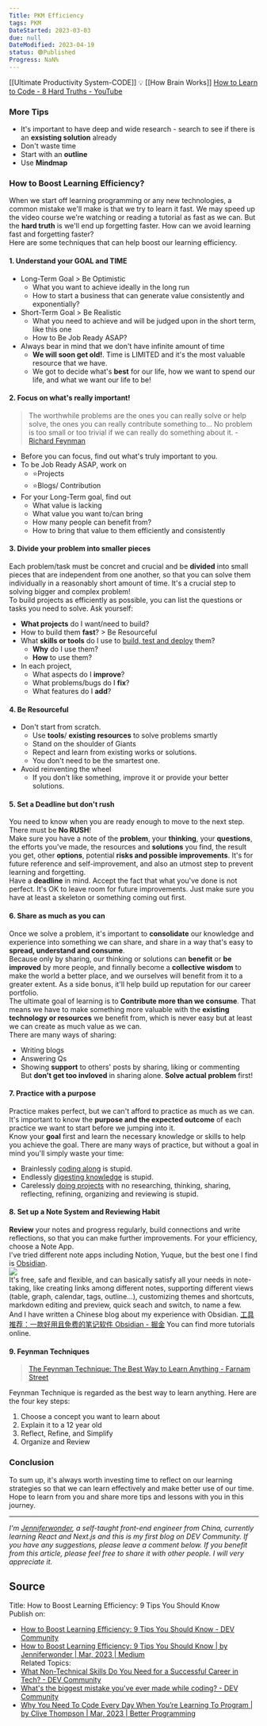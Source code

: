 ```yaml
---
Title: PKM Efficiency
tags: PKM
DateStarted: 2023-03-03
due: null
DateModified: 2023-04-19
status: 🟢Published
Progress: NaN%
---
```


[[Ultimate Productivity System-CODE]] 💡
[[How Brain Works]]
[How to Learn to Code - 8 Hard Truths - YouTube](https://www.youtube.com/watch?v=NtfbWkxJTHw)

### More Tips

- It's important to have deep and wide research - search to see if there is an **exsisting solution** already
- Don't waste time
- Start with an **outline**
- Use **Mindmap**

### How to Boost Learning Efficiency?

When we start off learning programming or any new technologies, a common mistake we'll make is that we try to learn it fast. We may speed up the video course we're watching or reading a tutorial as fast as we can. But the **hard truth** is we'll end up forgetting faster. How can we avoid learning fast and forgetting faster?  
Here are some techniques that can help boost our learning efficiency.

#### 1. Understand your GOAL and TIME

- Long-Term Goal > Be Optimistic
  - What you want to achieve ideally in the long run
  - How to start a business that can generate value consistently and exponentially?
- Short-Term Goal > Be Realistic
  - What you need to achieve and will be judged upon in the short term, like this one
  - How to Be Job Ready ASAP?
- Always bear in mind that we don't have infinite amount of time
  - **We will soon get old!**. Time is LIMITED and it's the most valuable resource that we have.
  - We got to decide what's **best** for our life, how we want to spend our life, and what we want our life to be!

#### 2. Focus on what's really important!

> The worthwhile problems are the ones you can really solve or help solve, the ones you can really contribute something to… No problem is too small or too trivial if we can really do something about it. - [Richard Feynman](https://fs.blog/intellectual-giants/richard-feynman/)

- Before you can focus, find out what's truly important to you.
- To be Job Ready ASAP, work on
  - ⭐Projects
  - ⭐Blogs/ Contribution
- For your Long-Term goal, find out
  - What value is lacking
  - What value you want to/can bring
  - How many people can benefit from?
  - How to bring that value to them efficiently and consistently

#### 3. Divide your problem into smaller pieces

Each problem/task must be concret and crucial and be **divided** into small pieces that are independent from one another, so that you can solve them individually in a reasonably short amount of time. It's a crucial step to solving bigger and complex problem!  
To build projects as efficiently as possible, you can list the questions or tasks you need to solve. Ask yourself:

- **What projects** do I want/need to build?
- How to build them **fast**? > Be Resourceful
- What **skills or tools** do I use to <u>build, test and deploy</u> them?
  - **Why** do I use them?
  - **How** to use them?
- In each project,
  - What aspects do I **improve**?
  - What problems/bugs do I **fix**?
  - What features do I **add**?

#### 4. Be Resourceful

- Don't start from scratch.
  - Use **tools**/ **existing resources** to solve problems smartly
  - Stand on the shoulder of Giants
  - Repect and learn from existing works or solutions.
  - You don't need to be the smartest one.
- Avoid reinventing the wheel
  - If you don't like something, improve it or provide your better solutions.

#### 5. Set a Deadline but don't rush

You need to know when you are ready enough to move to the next step. There must be **No RUSH**!  
Make sure you have a note of the **problem**, your **thinking**, your **questions**, the efforts you've made, the resources and **solutions** you find, the result you get, other **options**, potential **risks and possible improvements**. It's for future reference and self-improvement, and also an utmost step to prevent learning and forgetting.  
Have a **deadline** in mind. Accept the fact that what you've done is not perfect. It's OK to leave room for future improvements. Just make sure you have at least a skeleton or something coming out first.

#### 6. Share as much as you can

Once we solve a problem, it's important to **consolidate** our knowledge and experience into something we can share, and share in a way that's easy to **spread, understand and consume**.  
Because only by sharing, our thinking or solutions can **benefit** or **be improved** by more people, and finnally become a **collective wisdom** to make the world a better place, and we ourselves will benefit from it to a greater extent. As a side bonus, it'll help build up reputation for our career portfolio.  
The ultimate goal of learning is to **Contribute more than we consume**. That means we have to make something more valuable with the **existing technology or resources** we benefit from, which is never easy but at least we can create as much value as we can.  
There are many ways of sharing:

- Writing blogs
- Answering Qs
- Showing **support** to others' posts by sharing, liking or commenting  
  But **don't get too invloved** in sharing alone. **Solve actual problem** first!

#### 7. Practice with a purpose

Practice makes perfect, but we can't afford to practice as much as we can. It's important to know the **purpose and the expected outcome** of each practice we want to start before we jumping into it.  
Know your **goal** first and learn the necessary knowledge or skills to help you achieve the goal. There are many ways of practice, but without a goal in mind you'll simply waste your time:

- Brainlessly <u>coding along</u> is stupid.
- Endlessly <u>digesting knowledge</u> is stupid.
- Carelessly <u>doing projects</u> with no researching, thinking, sharing, reflecting, refining, organizing and reviewing is stupid.

#### 8. Set up a Note System and Reviewing Habit

**Review** your notes and progress regularly, build connections and write reflections, so that you can make further improvements. For your efficiency, choose a Note App.  
I've tried different note apps including Notion, Yuque, but the best one I find is [Obsidian](https://obsidian.md/).  
![](https://cdn.nlark.com/yuque/0/2022/png/29677165/1669290486575-4a3d3b02-8311-4a0f-a0be-273db6779bd2.png)  
It's free, safe and flexible, and can basically satisfy all your needs in note-taking, like creating links among different notes, supporting different views (table, graph, calendar, tags, outline...), customizing themes and shortcuts, markdown editing and preview, quick seach and switch, to name a few.  
And I have written a Chinese blog about my experience with Obsidian. [工具推荐：一款好用且免费的笔记软件 Obsidian - 掘金](https://juejin.cn/post/7169838406933938212) You can find more tutorials online.

#### 9. Feynman Techniques

> [The Feynman Technique: The Best Way to Learn Anything - Farnam Street](https://fs.blog/feynman-technique/)

Feynman Technique is regarded as the best way to learn anything. Here are the four key steps:

1. Choose a concept you want to learn about
2. Explain it to a 12 year old
3. Reflect, Refine, and Simplify
4. Organize and Review

### Conclusion

To sum up, it's always worth investing time to reflect on our learning strategies so that we can learn effectively and make better use of our time.  
Hope to learn from you and share more tips and lessons with you in this journey.

---

_I'm [Jenniferwonder](https://github.com/Jenniferwonder), a self-taught front-end engineer from China, currently learning React and Next.js and this is my first blog on DEV Community. If you have any suggestions, please leave a comment below. If you benefit from this article, please feel free to share it with other people. I will very appreciate it._

## Source

Title: How to Boost Learning Efficiency: 9 Tips You Should Know  
Publish on:

- [How to Boost Learning Efficiency: 9 Tips You Should Know - DEV Community](https://dev.to/jenniferwonder/how-to-boost-learning-efficiency-9-tips-you-should-know-368i)
- [How to Boost Learning Efficiency: 9 Tips You Should Know | by Jenniferwonder | Mar, 2023 | Medium](https://medium.com/@jenniferwonder_12/how-to-boost-learning-efficiency-9-tips-you-should-know-ad10beb4876b)  
  Related Topics:
- [What Non-Technical Skills Do You Need for a Successful Career in Tech? - DEV Community](https://dev.to/codenewbieteam/what-non-technical-skills-do-you-need-for-a-successful-career-in-tech-59md)
- [What's the biggest mistake you've ever made while coding? - DEV Community](https://dev.to/michaeltharrington/whats-the-biggest-mistake-youve-ever-made-while-coding-12n2)
- [Why You Need To Code Every Day When You’re Learning To Program | by Clive Thompson | Mar, 2023 | Better Programming](https://medium.com/better-programming/why-you-need-to-code-every-day-when-youre-learning-to-pro-a4d022e70459)
